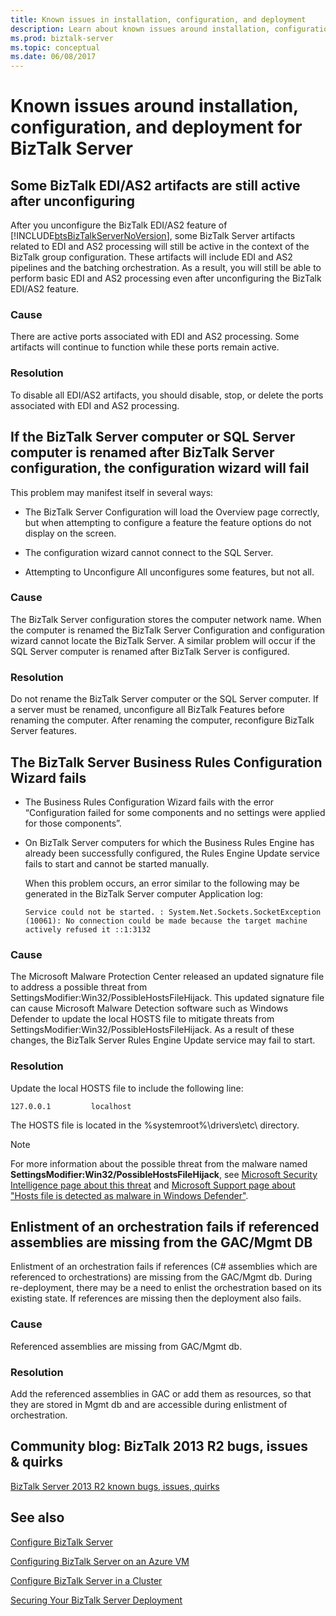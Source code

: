 ```yaml
---
title: Known issues in installation, configuration, and deployment
description: Learn about known issues around installation, configuration, and deployment for BizTalk Server.
ms.prod: biztalk-server
ms.topic: conceptual
ms.date: 06/08/2017
---
```


# Known issues around installation, configuration, and deployment for BizTalk Server

## Some BizTalk EDI/AS2 artifacts are still active after unconfiguring

After you unconfigure the BizTalk EDI/AS2 feature of [!INCLUDE[btsBizTalkServerNoVersion](../includes/btsbiztalkservernoversion-md.md)], some BizTalk Server artifacts related to EDI and AS2 processing will still be active in the context of the BizTalk group configuration. These artifacts will include EDI and AS2 pipelines and the batching orchestration. As a result, you will still be able to perform basic EDI and AS2 processing even after unconfiguring the BizTalk EDI/AS2 feature.

### Cause

There are active ports associated with EDI and AS2 processing. Some artifacts will continue to function while these ports remain active.

### Resolution

To disable all EDI/AS2 artifacts, you should disable, stop, or delete the ports associated with EDI and AS2 processing.

## If the BizTalk Server computer or SQL Server computer is renamed after BizTalk Server configuration, the configuration wizard will fail

This problem may manifest itself in several ways:

- The BizTalk Server Configuration will load the Overview page correctly, but when attempting to configure a feature the feature options do not display on the screen.

- The configuration wizard cannot connect to the SQL Server.

- Attempting to Unconfigure All unconfigures some features, but not all.

### Cause

The BizTalk Server configuration stores the computer network name. When the computer is renamed the BizTalk Server Configuration and configuration wizard cannot locate the BizTalk Server. A similar problem will occur if the SQL Server computer is renamed after BizTalk Server is configured.

### Resolution

Do not rename the BizTalk Server computer or the SQL Server computer. If a server must be renamed, unconfigure all BizTalk Features before renaming the computer. After renaming the computer, reconfigure BizTalk Server features.

## The BizTalk Server Business Rules Configuration Wizard fails

- The Business Rules Configuration Wizard fails with the error “Configuration failed for some components and no settings were applied for those components”.

- On BizTalk Server computers for which the Business Rules Engine has already been successfully configured, the Rules Engine Update service fails to start and cannot be started manually.

  When this problem occurs, an error similar to the following may be generated in the BizTalk Server computer Application log:

  ```
  Service could not be started. : System.Net.Sockets.SocketException (10061): No connection could be made because the target machine actively refused it ::1:3132
  ```

### Cause

The Microsoft Malware Protection Center released an updated signature file to address a possible threat from SettingsModifier:Win32/PossibleHostsFileHijack. This updated signature file can cause Microsoft Malware Detection software such as Windows Defender to update the local HOSTS file to mitigate threats from SettingsModifier:Win32/PossibleHostsFileHijack. As a result of these changes, the BizTalk Server Rules Engine Update service may fail to start.

### Resolution

Update the local HOSTS file to include the following line:

```
127.0.0.1         localhost
```

The HOSTS file is located in the %systemroot%\drivers\etc\ directory.

> [!NOTE]
> For more information about the possible threat from the malware named **SettingsModifier:Win32/PossibleHostsFileHijack**, see 
> [Microsoft Security Intelligence page about this threat](https://www.microsoft.com/en-us/wdsi/threats/malware-encyclopedia-description?name=settingsmodifier%3Awin32%2Fpossiblehostsfilehijack) and [Microsoft Support page about "Hosts file is detected as malware in Windows Defender"](https://support.microsoft.com/topic/hosts-file-is-detected-as-malware-in-windows-defender-4320fa8b-0d54-1129-db85-61f095144521).

## Enlistment of an orchestration fails if referenced assemblies are missing from the GAC/Mgmt DB

Enlistment of an orchestration fails if references (C# assemblies which are referenced to orchestrations) are missing from the GAC/Mgmt db. During re-deployment, there may be a need to enlist the orchestration based on its existing state. If references are missing then the deployment also fails.

### Cause

Referenced assemblies are missing from GAC/Mgmt db.

### Resolution

Add the referenced assemblies in GAC or add them as resources, so that they are stored in Mgmt db and are accessible during enlistment of orchestration.

## Community blog: BizTalk 2013 R2 bugs, issues & quirks

[BizTalk Server 2013 R2 known bugs, issues, quirks](https://cdijkgraaf.wordpress.com/2016/08/12/biztalk-2013-r2-known-bugs-issues-quirks/)

## See also

[Configure BizTalk Server](../install-and-config-guides/configure-biztalk-server.md)

[Configuring BizTalk Server on an Azure VM](/previous-versions/azure/jj248689(v=azure.100))

[Configure BizTalk Server in a Cluster](../install-and-config-guides/configure-biztalk-server-in-a-cluster.md)

[Securing Your BizTalk Server Deployment](../install-and-config-guides/securing-your-biztalk-server-deployment.md)